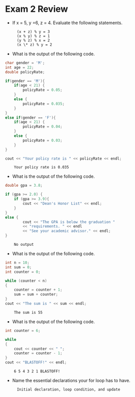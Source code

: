 # Exam 2 Review

- If x = 5, y =6, z = 4. Evaluate the following statements.

        (x + z) % y = 3
        (x % y) % z = 1
        (y % z) % x = 2
        (x \* z) % y = 2

- What is the output of the following code.
        	
```cpp
char gender = 'M';
int age = 22;
double policyRate;

if(gender == 'M'){
    if(age < 21) {
        policyRate = 0.05;
    }
    else {
        policyRate = 0.035;
    }
}
else if(gender == 'F'){
    if(age < 21) {
        policyRate = 0.04;
    }
    else {
        policyRate = 0.03;
    }
} 

cout << "Your policy rate is " << policyRate << endl;
```
        Your policy rate is 0.035

- What is the output of the following code.
```cpp
double gpa = 3.8;

if (gpa >= 2.0) {
    if (gpa >= 3.9){
        cout << "Dean's Honor List" << endl;
    }
}
else {
        cout << "The GPA is below the graduation "
        << "requirements. " << endl
        << "See your academic advisor." << endl;
}
```
        No output

- What is the output of the following code.
```cpp
int n = 10;
int sum = 0;
int counter = 0;

while (counter < n)
{
    counter = counter + 1;
    sum = sum + counter;
}
cout << "The sum is " << sum << endl;
```
        The sum is 55

- What is the output of the following code.
```cpp
int counter = 6;

while
{
    cout << counter << " ";
    counter = counter - 1;
}
cout << "BLASTOFF!" << endl;
```
        6 5 4 3 2 1 BLASTOFF!

- Name the essential declarations your for loop has to have.

        Initial declaration, loop condition, and update
